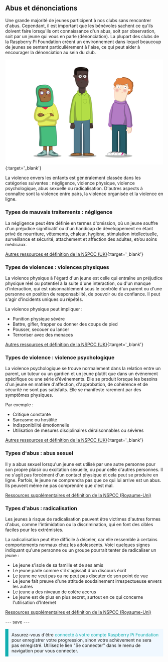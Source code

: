 ## Abus et dénonciations

Une grande majorité de jeunes participent à nos clubs sans rencontrer d'abus. Cependant, il est important que les bénévoles sachent ce qu'ils doivent faire lorsqu'ils ont connaissance d'un abus, soit par observation, soit par un jeune qui vous en parle (dénonciation). La plupart des clubs de la Raspberry Pi Foundation créent un environnement dans lequel beaucoup de jeunes se sentent particulièrement à l'aise, ce qui peut aider à encourager la dénonciation au sein du club.

![Trois jeunes debout.](images/7-Diverse-Mix.png){:target='_blank'}

La violence envers les enfants est généralement classée dans les catégories suivantes : négligence, violence physique, violence psychologique, abus sexuelle ou radicalisation. D'autres aspects à connaître sont la violence entre pairs, la violence organisée et la violence en ligne.

### Types de mauvais traitements : négligence

La négligence peut être définie en termes d'omission, où un jeune souffre d'un préjudice significatif ou d'un handicap de développement en étant privé de nourriture, vêtements, chaleur, hygiène, stimulation intellectuelle, surveillance et sécurité, attachement et affection des adultes, et/ou soins médicaux.

[Autres ressources et définition de la NSPCC (UK)](https://www.nspcc.org.uk/what-is-child-abuse/types-of-abuse/neglect/){:target='_blank'}

### Types de violences : violences physiques

La violence physique à l'égard d'un jeune est celle qui entraîne un préjudice physique réel ou potentiel à la suite d'une interaction, ou d'un manque d'interaction, qui est raisonnablement sous le contrôle d'un parent ou d'une personne en position de responsabilité, de pouvoir ou de confiance. Il peut s'agir d'incidents uniques ou répétés.

La violence physique peut impliquer :

* Punition physique sévère
* Battre, gifler, frapper ou donner des coups de pied
* Pousser, secouer ou lancer
* Terroriser avec des menaces

[Autres ressources et définition de la NSPCC (UK)](https://www.nspcc.org.uk/what-is-child-abuse/types-of-abuse/physical-abuse/){:target='_blank'}

### Types de violence : violence psychologique

La violence psychologique se trouve normalement dans la relation entre un parent, un tuteur ou un gardien et un jeune plutôt que dans un événement spécifique ou une série d'événements. Elle se produit lorsque les besoins d'un jeune en matière d'affection, d'approbation, de cohérence et de sécurité ne sont pas satisfaits. Elle se manifeste rarement par des symptômes physiques.

Par exemple :

* Critique constante
* Sarcasme ou hostilité
* Indisponibilité émotionnelle
* Utilisation de mesures disciplinaires déraisonnables ou sévères

[Autres ressources et définition de la NSPCC (UK)](https://www.nspcc.org.uk/what-is-child-abuse/types-of-abuse/emotional-abuse/){:target='_blank'}

### Types d'abus : abus sexuel

Il y a abus sexuel lorsqu'un jeune est utilisé par une autre personne pour son propre plaisir ou excitation sexuelle, ou pour celle d'autres personnes. Il ne s'agit pas forcément d'un contact physique et cela peut se produire en ligne. Parfois, le jeune ne comprendra pas que ce qui lui arrive est un abus. Ils peuvent même ne pas comprendre que c'est mal.

[Ressources supplémentaires et définition de la NSPCC (Royaume-Uni)](https://www.nspcc.org.uk/what-is-child-abuse/types-of-abuse/child-sexual-abuse/)

### Types d'abus : radicalisation

Les jeunes à risque de radicalisation peuvent être victimes d'autres formes d'abus, comme l'intimidation ou la discrimination, qui en font des cibles faciles pour les extrémistes.

La radicalisation peut être difficile à déceler, car elle ressemble à certains comportements normaux chez les adolescents. Voici quelques signes indiquant qu'une personne ou un groupe pourrait tenter de radicaliser un jeune :

- Le jeune s'isole de sa famille et de ses amis
- Le jeune parle comme s'il s'agissait d'un discours écrit
- Le jeune ne veut pas ou ne peut pas discuter de son point de vue
- Le jeune fait preuve d'une attitude soudainement irrespectueuse envers les autres
- Le jeune a des niveaux de colère accrus
- Le jeune est de plus en plus secret, surtout en ce qui concerne l'utilisation d'Internet

[Ressources supplémentaires et définition de la NSPCC (Royaume-Uni)](https://www.nspcc.org.uk/keeping-children-safe/reporting-abuse/dedicated-helplines/protecting-children-from-radicalisation/)

--- save ---

<p style="border-left: solid; border-width:10px; border-color: #0faeb0; background-color: aliceblue; padding: 10px;">
Assurez-vous d'être <span style="color: #0faeb0">connecté à votre compte Raspberry Pi Foundation</span> pour enregistrer votre progression, sinon votre achèvement ne sera pas enregistré. Utilisez le lien "Se connecter" dans le menu de navigation pour vous connecter.
</p>
